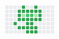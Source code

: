 <style>
        :root {
        --color-text-primary: #24292f;
        --color-scale-gray-8: #b8bcc0;
        --color-calendar-graph-day-bg: #ebedf0;
        --color-calendar-graph-day-border: rgba(27,31,35,0.06);
        --color-calendar-graph-day-L1-bg: #9be9a8;
        --color-calendar-graph-day-L2-bg: #40c463;
        --color-calendar-graph-day-L3-bg: #30a14e;
        --color-calendar-graph-day-L4-bg: #216e39;
        --color-calendar-graph-day-L1-border: rgba(27,31,35,0.06);
        --color-calendar-graph-day-L2-border: rgba(27,31,35,0.06);
        --color-calendar-graph-day-L3-border: rgba(27,31,35,0.06);
        --color-calendar-graph-day-L4-border: rgba(27,31,35,0.06);
        --color-text-white: var(--color-scale-white)
    }
.ContributionCalendar.days-selected .ContributionCalendar-day {
    opacity: .5
}

.ContributionCalendar.days-selected .ContributionCalendar-day.active {
    opacity: 1
}

.ContributionCalendar-label {
    fill: var(--color-text-primary);
    font-size: 9px
}

rect.ContributionCalendar-day,.ContributionCalendar-day[data-level="0"] {
    fill: var(--color-calendar-graph-day-bg);
    shape-rendering: geometricPrecision;
    outline: 1px solid var(--color-calendar-graph-day-border);
    outline-offset: -1px
}

rect.ContributionCalendar-day[data-level="1"] {
    fill: var(--color-calendar-graph-day-L1-bg);
    outline: 1px solid var(--color-calendar-graph-day-L1-border)
}

rect.ContributionCalendar-day[data-level="2"] {
    fill: var(--color-calendar-graph-day-L2-bg);
    outline: 1px solid var(--color-calendar-graph-day-L2-border)
}

rect.ContributionCalendar-day[data-level="3"] {
    fill: var(--color-calendar-graph-day-L3-bg);
    outline: 1px solid var(--color-calendar-graph-day-L3-border)
}

rect.ContributionCalendar-day[data-level="4"] {
    fill: var(--color-calendar-graph-day-L4-bg);
    outline: 1px solid var(--color-calendar-graph-day-L4-border)
}

rect.ContributionCalendar[data-holiday=halloween] .ContributionCalendar-day[data-level="1"] {
    fill: var(--color-calendar-halloween-graph-day-L1-bg)
}

rect.ContributionCalendar[data-holiday=halloween] .ContributionCalendar-day[data-level="2"] {
    fill: var(--color-calendar-halloween-graph-day-L2-bg)
}

rect.ContributionCalendar[data-holiday=halloween] .ContributionCalendar-day[data-level="3"] {
    fill: var(--color-calendar-halloween-graph-day-L3-bg)
}

rect.ContributionCalendar[data-holiday=halloween] .ContributionCalendar-day[data-level="4"] {
    fill: var(--color-calendar-halloween-graph-day-L4-bg)
}
</style>

<svg width="153" height="88" class="js-calendar-graph-svg"><g transform="translate(0, 0)"><g transform="translate(0, 0)"><rect width="10" height="10" x="0" y="0" class="ContributionCalendar-day" rx="2" ry="2" data-count="0" data-date="2020-08-16" data-level="0"></rect><rect width="10" height="10" x="0" y="13" class="ContributionCalendar-day" rx="2" ry="2" data-count="0" data-date="2020-08-17" data-level="0"></rect><rect width="10" height="10" x="0" y="26" class="ContributionCalendar-day" rx="2" ry="2" data-count="0" data-date="2020-08-18" data-level="0"></rect><rect width="10" height="10" x="0" y="39" class="ContributionCalendar-day" rx="2" ry="2" data-count="0" data-date="2020-08-19" data-level="0"></rect><rect width="10" height="10" x="0" y="52" class="ContributionCalendar-day" rx="2" ry="2" data-count="0" data-date="2020-08-20" data-level="0"></rect><rect width="10" height="10" x="0" y="65" class="ContributionCalendar-day" rx="2" ry="2" data-count="0" data-date="2020-08-21" data-level="0"></rect><rect width="10" height="10" x="0" y="78" class="ContributionCalendar-day" rx="2" ry="2" data-count="0" data-date="2020-08-22" data-level="0"></rect></g><g transform="translate(13, 0)"><rect width="10" height="10" x="0" y="0" class="ContributionCalendar-day" rx="2" ry="2" data-count="0" data-date="2020-08-23" data-level="0"></rect><rect width="10" height="10" x="0" y="13" class="ContributionCalendar-day" rx="2" ry="2" data-count="0" data-date="2020-08-24" data-level="0"></rect><rect width="10" height="10" x="0" y="26" class="ContributionCalendar-day" rx="2" ry="2" data-count="0" data-date="2020-08-25" data-level="0"></rect><rect width="10" height="10" x="0" y="39" class="ContributionCalendar-day" rx="2" ry="2" data-count="0" data-date="2020-08-26" data-level="0"></rect><rect width="10" height="10" x="0" y="52" class="ContributionCalendar-day" rx="2" ry="2" data-count="0" data-date="2020-08-27" data-level="0"></rect><rect width="10" height="10" x="0" y="65" class="ContributionCalendar-day" rx="2" ry="2" data-count="0" data-date="2020-08-28" data-level="0"></rect><rect width="10" height="10" x="0" y="78" class="ContributionCalendar-day" rx="2" ry="2" data-count="0" data-date="2020-08-29" data-level="0"></rect></g><g transform="translate(26, 0)"><rect width="10" height="10" X="0" y="0" class="ContributionCalendar-day" rx="2" ry="2" data-count="0" data-date="2020-08-30" data-level="0"></rect><rect width="10" height="10" X="0" y="13" class="ContributionCalendar-day" rx="2" ry="2" data-count="0" data-date="2020-08-31" data-level="0"></rect><rect width="10" height="10" X="0" y="26" class="ContributionCalendar-day" rx="2" ry="2" data-count="0" data-date="2020-09-01" data-level="0"></rect><rect width="10" height="10" X="0" y="39" class="ContributionCalendar-day" rx="2" ry="2" data-count="0" data-date="2020-09-02" data-level="0"></rect><rect width="10" height="10" X="0" y="52" class="ContributionCalendar-day" rx="2" ry="2" data-count="0" data-date="2020-09-03" data-level="3"></rect><rect width="10" height="10" X="0" y="65" class="ContributionCalendar-day" rx="2" ry="2" data-count="0" data-date="2020-09-04" data-level="0"></rect><rect width="10" height="10" X="0" y="78" class="ContributionCalendar-day" rx="2" ry="2" data-count="0" data-date="2020-09-05" data-level="0"></rect></g><g transform="translate(39, 0)"><rect width="10" height="10" X="0" y="0" class="ContributionCalendar-day" rx="2" ry="2" data-count="0" data-date="2020-09-06" data-level="0"></rect><rect width="10" height="10" X="0" y="13" class="ContributionCalendar-day" rx="2" ry="2" data-count="0" data-date="2020-09-07" data-level="3"></rect><rect width="10" height="10" X="0" y="26" class="ContributionCalendar-day" rx="2" ry="2" data-count="0" data-date="2020-09-08" data-level="3"></rect><rect width="10" height="10" X="0" y="39" class="ContributionCalendar-day" rx="2" ry="2" data-count="0" data-date="2020-09-09" data-level="3"></rect><rect width="10" height="10" X="0" y="52" class="ContributionCalendar-day" rx="2" ry="2" data-count="0" data-date="2020-09-10" data-level="0"></rect><rect width="10" height="10" X="0" y="65" class="ContributionCalendar-day" rx="2" ry="2" data-count="0" data-date="2020-09-11" data-level="3"></rect><rect width="10" height="10" X="0" y="78" class="ContributionCalendar-day" rx="2" ry="2" data-count="0" data-date="2020-09-12" data-level="0"></rect></g><g transform="translate(52, 0)"><rect width="10" height="10" X="0" y="0" class="ContributionCalendar-day" rx="2" ry="2" data-count="0" data-date="2020-09-13" data-level="3"></rect><rect width="10" height="10" X="0" y="13" class="ContributionCalendar-day" rx="2" ry="2" data-count="0" data-date="2020-09-14" data-level="3"></rect><rect width="10" height="10" X="0" y="26" class="ContributionCalendar-day" rx="2" ry="2" data-count="0" data-date="2020-09-15" data-level="1"></rect><rect width="10" height="10" X="0" y="39" class="ContributionCalendar-day" rx="2" ry="2" data-count="0" data-date="2020-09-16" data-level="3"></rect><rect width="10" height="10" X="0" y="52" class="ContributionCalendar-day" rx="2" ry="2" data-count="0" data-date="2020-09-17" data-level="0"></rect><rect width="10" height="10" X="0" y="65" class="ContributionCalendar-day" rx="2" ry="2" data-count="3" data-date="2020-09-18" data-level="3"></rect><rect width="10" height="10" X="0" y="78" class="ContributionCalendar-day" rx="2" ry="2" data-count="4" data-date="2020-09-19" data-level="0"></rect></g><g transform="translate(65, 0)"><rect width="10" height="10" X="0" y="0" class="ContributionCalendar-day" rx="2" ry="2" data-count="0" data-date="2020-09-20" data-level="0"></rect><rect width="10" height="10" X="0" y="13" class="ContributionCalendar-day" rx="2" ry="2" data-count="0" data-date="2020-09-21" data-level="3"></rect><rect width="10" height="10" X="0" y="26" class="ContributionCalendar-day" rx="2" ry="2" data-count="0" data-date="2020-09-22" data-level="2"></rect><rect width="10" height="10" X="0" y="39" class="ContributionCalendar-day" rx="2" ry="2" data-count="0" data-date="2020-09-23" data-level="3"></rect><rect width="10" height="10" X="0" y="52" class="ContributionCalendar-day" rx="2" ry="2" data-count="0" data-date="2020-09-24" data-level="3"></rect><rect width="10" height="10" X="0" y="65" class="ContributionCalendar-day" rx="2" ry="2" data-count="0" data-date="2020-09-25" data-level="3"></rect><rect width="10" height="10" X="0" y="78" class="ContributionCalendar-day" rx="2" ry="2" data-count="0" data-date="2020-09-26" data-level="3"></rect></g><g transform="translate(78, 0)"><rect width="10" height="10" X="0" y="0" class="ContributionCalendar-day" rx="2" ry="2" data-count="0" data-date="2020-09-27" data-level="0"></rect><rect width="10" height="10" X="0" y="13" class="ContributionCalendar-day" rx="2" ry="2" data-count="0" data-date="2020-09-28" data-level="3"></rect><rect width="10" height="10" X="0" y="26" class="ContributionCalendar-day" rx="2" ry="2" data-count="5" data-date="2020-09-29" data-level="2"></rect><rect width="10" height="10" X="0" y="39" class="ContributionCalendar-day" rx="2" ry="2" data-count="7" data-date="2020-09-30" data-level="3"></rect><rect width="10" height="10" X="0" y="52" class="ContributionCalendar-day" rx="2" ry="2" data-count="12" data-date="2020-10-01" data-level="3"></rect><rect width="10" height="10" X="0" y="65" class="ContributionCalendar-day" rx="2" ry="2" data-count="11" data-date="2020-10-02" data-level="3"></rect><rect width="10" height="10" X="0" y="78" class="ContributionCalendar-day" rx="2" ry="2" data-count="0" data-date="2020-10-03" data-level="3"></rect></g><g transform="translate(91, 0)"><rect width="10" height="10" X="0" y="0" class="ContributionCalendar-day" rx="2" ry="2" data-count="0" data-date="2020-10-04" data-level="3"></rect><rect width="10" height="10" X="0" y="13" class="ContributionCalendar-day" rx="2" ry="2" data-count="13" data-date="2020-10-05" data-level="3"></rect><rect width="10" height="10" X="0" y="26" class="ContributionCalendar-day" rx="2" ry="2" data-count="6" data-date="2020-10-06" data-level="1"></rect><rect width="10" height="10" X="0" y="39" class="ContributionCalendar-day" rx="2" ry="2" data-count="5" data-date="2020-10-07" data-level="3"></rect><rect width="10" height="10" X="0" y="52" class="ContributionCalendar-day" rx="2" ry="2" data-count="2" data-date="2020-10-08" data-level="0"></rect><rect width="10" height="10" X="0" y="65" class="ContributionCalendar-day" rx="2" ry="2" data-count="2" data-date="2020-10-09" data-level="3"></rect><rect width="10" height="10" X="0" y="78" class="ContributionCalendar-day" rx="2" ry="2" data-count="2" data-date="2020-10-10" data-level="3"></rect></g><g transform="translate(104, 0)"><rect width="10" height="10" X="0" y="0" class="ContributionCalendar-day" rx="2" ry="2" data-count="0" data-date="2020-10-11" data-level="0"></rect><rect width="10" height="10" X="0" y="13" class="ContributionCalendar-day" rx="2" ry="2" data-count="10" data-date="2020-10-12" data-level="3"></rect><rect width="10" height="10" X="0" y="26" class="ContributionCalendar-day" rx="2" ry="2" data-count="5" data-date="2020-10-13" data-level="3"></rect><rect width="10" height="10" X="0" y="39" class="ContributionCalendar-day" rx="2" ry="2" data-count="21" data-date="2020-10-14" data-level="3"></rect><rect width="10" height="10" X="0" y="52" class="ContributionCalendar-day" rx="2" ry="2" data-count="6" data-date="2020-10-15" data-level="0"></rect><rect width="10" height="10" X="0" y="65" class="ContributionCalendar-day" rx="2" ry="2" data-count="31" data-date="2020-10-16" data-level="0"></rect><rect width="10" height="10" X="0" y="78" class="ContributionCalendar-day" rx="2" ry="2" data-count="16" data-date="2020-10-17" data-level="0"></rect></g><g transform="translate(117, 0)"><rect width="10" height="10" X="0" y="0" class="ContributionCalendar-day" rx="2" ry="2" data-count="7" data-date="2020-10-18" data-level="0"></rect><rect width="10" height="10" X="0" y="13" class="ContributionCalendar-day" rx="2" ry="2" data-count="9" data-date="2020-10-19" data-level="0"></rect><rect width="10" height="10" X="0" y="26" class="ContributionCalendar-day" rx="2" ry="2" data-count="1" data-date="2020-10-20" data-level="0"></rect><rect width="10" height="10" X="0" y="39" class="ContributionCalendar-day" rx="2" ry="2" data-count="0" data-date="2020-10-21" data-level="0"></rect><rect width="10" height="10" X="0" y="52" class="ContributionCalendar-day" rx="2" ry="2" data-count="2" data-date="2020-10-22" data-level="0"></rect><rect width="10" height="10" X="0" y="65" class="ContributionCalendar-day" rx="2" ry="2" data-count="1" data-date="2020-10-23" data-level="0"></rect><rect width="10" height="10" X="0" y="78" class="ContributionCalendar-day" rx="2" ry="2" data-count="0" data-date="2020-10-24" data-level="0"></rect></g><g transform="translate(130, 0)"><rect width="10" height="10" X="0" y="0" class="ContributionCalendar-day" rx="2" ry="2" data-count="0" data-date="2020-10-25" data-level="0"></rect><rect width="10" height="10" X="0" y="13" class="ContributionCalendar-day" rx="2" ry="2" data-count="1" data-date="2020-10-26" data-level="0"></rect><rect width="10" height="10" X="0" y="26" class="ContributionCalendar-day" rx="2" ry="2" data-count="9" data-date="2020-10-27" data-level="0"></rect><rect width="10" height="10" X="0" y="39" class="ContributionCalendar-day" rx="2" ry="2" data-count="0" data-date="2020-10-28" data-level="0"></rect><rect width="10" height="10" X="0" y="52" class="ContributionCalendar-day" rx="2" ry="2" data-count="0" data-date="2020-10-29" data-level="0"></rect><rect width="10" height="10" X="0" y="65" class="ContributionCalendar-day" rx="2" ry="2" data-count="3" data-date="2020-10-30" data-level="0"></rect><rect width="10" height="10" X="0" y="78" class="ContributionCalendar-day" rx="2" ry="2" data-count="17" data-date="2020-10-31" data-level="0"></rect></g><g transform="translate(143, 0)"><rect width="10" height="10" X="0" y="0" class="ContributionCalendar-day" rx="2" ry="2" data-count="13" data-date="2020-11-01" data-level="0"></rect><rect width="10" height="10" X="0" y="13" class="ContributionCalendar-day" rx="2" ry="2" data-count="1" data-date="2020-11-02" data-level="0"></rect><rect width="10" height="10" X="0" y="26" class="ContributionCalendar-day" rx="2" ry="2" data-count="10" data-date="2020-11-03" data-level="0"></rect><rect width="10" height="10" X="0" y="39" class="ContributionCalendar-day" rx="2" ry="2" data-count="2" data-date="2020-11-04" data-level="0"></rect><rect width="10" height="10" X="0" y="52" class="ContributionCalendar-day" rx="2" ry="2" data-count="8" data-date="2020-11-05" data-level="0"></rect><rect width="10" height="10" X="0" y="65" class="ContributionCalendar-day" rx="2" ry="2" data-count="10" data-date="2020-11-06" data-level="0"></rect><rect width="10" height="10" X="0" y="78" class="ContributionCalendar-day" rx="2" ry="2" data-count="4" data-date="2020-11-07" data-level="0"></rect></g></g></svg>
